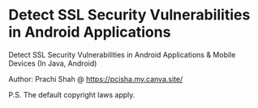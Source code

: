# Detect SSL Security Vulnerabilities in Android Applications
Detect SSL Security Vulnerabilities in Android Applications &amp; Mobile Devices (In Java, Android)

Author: Prachi Shah @ https://pcisha.my.canva.site/

P.S. The default copyright laws apply.
